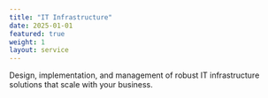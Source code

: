 ```yaml
---
title: "IT Infrastructure"
date: 2025-01-01
featured: true
weight: 1
layout: service
---
```


Design, implementation, and management of robust IT infrastructure solutions that scale with your business.
